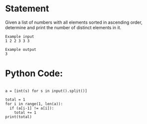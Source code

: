 # Statement
Given a list of numbers with all elements sorted in ascending order, determine and print the number of distinct elements in it.
```
Example input
1 2 2 3 3 3

Example output
3
```

# Python Code:

```

a = [int(s) for s in input().split()]

total = 1
for i in range(1, len(a)):
  if (a[i-1] != a[i]):
    total += 1
print(total)

```
